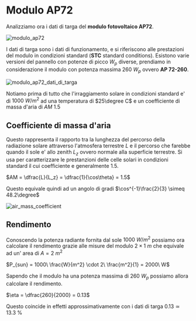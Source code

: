 # Modulo AP72  

Analizziamo ora i dati di targa del **modulo fotovoltaico AP72**.  

![modulo_ap72](https://user-images.githubusercontent.com/7195133/218302195-29262751-5ac3-42b5-a6d5-6ba4f107fb88.jpg)  

I dati di targa sono i dati di funzionamento, e si riferiscono alle prestazioni del modulo in condizioni standard (**STC** standard conditions). Esistono varie versioni del pannello con potenze di picco $W_p$ diverse, prendiamo in considerazione il modulo con potenza massima $260\ W_p$ ovvero **AP 72-260**.  

![modulo_ap72_dati_di_targa](https://user-images.githubusercontent.com/7195133/218302358-22ba43ab-bf92-4fd4-8c38-640251ecf4df.jpg)  


Notiamo prima di tutto che l'irraggiamento solare in condizioni standard e' di $1000\ W/m^2$ ad una temperatura di $25\degree C$ e un coefficiente di massa d'aria di $AM\ 1.5$  

## Coefficiente di massa d'aria  

Questo rappresenta il rapporto tra la lunghezza del percorso della radiazione solare attraverso l'atmosfera terrestre $L$ e il percorso che farebbe quando il sole e' allo zenith $L_z$ ovvero normale alla superficie terrestre. Si usa per caratterizzare le prestanzioni delle celle solari in condizioni standard il cui coefficiente e generalmente $1.5$.  

$AM = \dfrac{L}{L_z} = \dfrac{1}{\cos\theta} = 1.5$  

Questo equivale quindi ad un angolo di gradi $\cos^{-1}\frac{2}{3} \simeq 48.2\degree$  

![air_mass_coefficient](https://user-images.githubusercontent.com/7195133/218305317-dafdc0be-6a1a-4f1b-b969-42c694801652.jpg)  

## Rendimento  

Conoscendo la potenza radiante fornita dal sole $1000\ W/m^2$ possiamo ora calcolare il rendimento grazie alle misure del modulo $2 \times 1\ m$ che equivale ad un' area di $A = 2\ m^2$  

$P_{sun} = 1000\ \frac{W}{m^2} \cdot 2\ \frac{m^2}{1} = 2000\ W$  

Sapendo che il modulo ha una potenza massima di $260\ W_p$ possiamo allora calcolare il rendimento.  

$\eta = \dfrac{260}{2000} = 0.13$  

Questo coincide in effetti approssimativamente con i dati di targa $0.13 \simeq 13.3\ \%$  